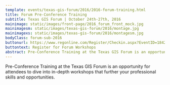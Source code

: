 ```yaml
---
template: events/texas-gis-forum/2016/2016-forum-training.html
title: Forum Pre-Conference Training
subtitle: Texas GIS Forum | October 24th-27th, 2016
mainimage: static/images/front-page/2016_forum_front_mock.jpg
mainimagesm: static/images/texas-gis-forum/2016/montage.jpg
mainimagexs: static/images/texas-gis-forum/2016/montagesm.jpg
bodyClass: forum-sub-2016
buttonurl: https://www.regonline.com/Register/Checkin.aspx?EventID=1842376
buttontext: Register for Forum Workshops
abstract: Pre-Conference Training at the Texas GIS Forum is an opportunity for attendees to dive into in-depth workshops that further your professional skills and opportunities.
---
```


Pre-Conference Training at the Texas GIS Forum is an opportunity for attendees to dive into in-depth workshops that further your professional skills and opportunities.
